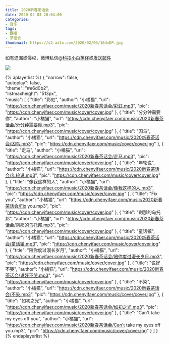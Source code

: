 ```yaml
---
title: 2020新春茶话会
date: 2020-02-03 20:04:00
categories:
- 音乐
tags:
- 翻唱
- 茶话会
thumbnail: https://s2.ax1x.com/2020/02/06/16dxDP.jpg
---
```


如有遗漏或侵权，微博私信@<a href="https://weibo.com/kjxbyz" target="_blank">科技小白英仔</a>或<a href="mailto:me@chenyifaer.com" target="_blank">发送邮件</a>

![](https://s2.ax1x.com/2020/02/06/16dxDP.jpg)

<!--more-->

{% aplayerlist %}
{
    "narrow": false,                          
    "autoplay": false,                         
    "theme": "#e6d0b2",	  
    "listmaxheight": "513px",                    
    "music": [
        {
            "title": "彩虹",
            "author": "小橘猫",
            "url": "https://cdn.chenyifaer.com/music/2020新春茶话会/彩虹.mp3",
            "pic": "https://cdn.chenyifaer.com/music/cover/cover.jpg"
        },
        {
            "title": "分分钟需要你",
            "author": "小橘猫",
            "url": "https://cdn.chenyifaer.com/music/2020新春茶话会/分分钟需要你.mp3",
            "pic": "https://cdn.chenyifaer.com/music/cover/cover.jpg"
        },
        {
            "title": "囚鸟",
            "author": "小橘猫",
            "url": "https://cdn.chenyifaer.com/music/2020新春茶话会/囚鸟.mp3",
            "pic": "https://cdn.chenyifaer.com/music/cover/cover.jpg"
        },
        {
            "title": "走马",
            "author": "小橘猫",
            "url": "https://cdn.chenyifaer.com/music/2020新春茶话会/走马.mp3",
            "pic": "https://cdn.chenyifaer.com/music/cover/cover.jpg"
        },
        {
            "title": "年轮说",
            "author": "小橘猫",
            "url": "https://cdn.chenyifaer.com/music/2020新春茶话会/年轮说.mp3",
            "pic": "https://cdn.chenyifaer.com/music/cover/cover.jpg"
        },
        {
            "title": "像我这样的人",
            "author": "小橘猫",
            "url": "https://cdn.chenyifaer.com/music/2020新春茶话会/像我这样的人.mp3",
            "pic": "https://cdn.chenyifaer.com/music/cover/cover.jpg"
        },
        {
            "title": "Fix you",
            "author": "小橘猫",
            "url": "https://cdn.chenyifaer.com/music/2020新春茶话会/Fix you.mp3",
            "pic": "https://cdn.chenyifaer.com/music/cover/cover.jpg"
        },
        {
            "title": "刹那的乌托邦",
            "author": "小橘猫",
            "url": "https://cdn.chenyifaer.com/music/2020新春茶话会/刹那的乌托邦.mp3",
            "pic": "https://cdn.chenyifaer.com/music/cover/cover.jpg"
        },
        {
            "title": "童话镇",
            "author": "小橘猫",
            "url": "https://cdn.chenyifaer.com/music/2020新春茶话会/童话镇.mp3",
            "pic": "https://cdn.chenyifaer.com/music/cover/cover.jpg"
        },
        {
            "title": "陪你度过漫长岁月",
            "author": "小橘猫",
            "url": "https://cdn.chenyifaer.com/music/2020新春茶话会/陪你度过漫长岁月.mp3",
            "pic": "https://cdn.chenyifaer.com/music/cover/cover.jpg"
        },
        {
            "title": "说好不哭",
            "author": "小橘猫",
            "url": "https://cdn.chenyifaer.com/music/2020新春茶话会/说好不哭.mp3",
            "pic": "https://cdn.chenyifaer.com/music/cover/cover.jpg"
        },
        {
            "title": "不染",
            "author": "小橘猫",
            "url": "https://cdn.chenyifaer.com/music/2020新春茶话会/不染.mp3",
            "pic": "https://cdn.chenyifaer.com/music/cover/cover.jpg"
        },
        {
            "title": "如初之光",
            "author": "小橘猫",
            "url": "https://cdn.chenyifaer.com/music/2020新春茶话会/如初之光.mp3",
            "pic": "https://cdn.chenyifaer.com/music/cover/cover.jpg"
        },
        {
            "title": "Can't take my eyes off you",
            "author": "小橘猫",
            "url": "https://cdn.chenyifaer.com/music/2020新春茶话会/Can't take my eyes off you.mp3",
            "pic": "https://cdn.chenyifaer.com/music/cover/cover.jpg"
        }
    ]
}
{% endaplayerlist %}
